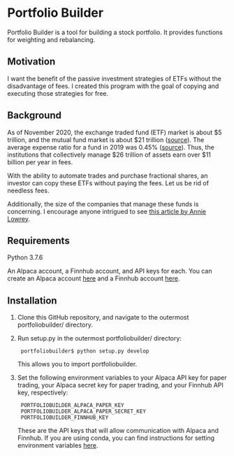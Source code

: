 # Portfolio Builder
Portfolio Builder is a tool for building a stock portfolio. It provides functions for weighting and rebalancing.

## Motivation
I want the benefit of the passive investment strategies of ETFs without the disadvantage of fees. I created this program with the goal of copying and executing those strategies for free.

## Background
As of November 2020, the exchange traded fund (ETF) market is about $5 trillion, and the mutual fund market is about $21 trillion ([source](https://www.cnbc.com/2020/11/17/us-etf-market-tops-5-trillion-in-assets-as-investors-stampede-into-stocks-on-vaccine-hopes.html)). The average expense ratio for a fund in 2019 was 0.45% ([source](https://newsroom.morningstar.com/newsroom/news-archive/press-release-details/2020/Morningstars-Annual-Fund-Fee-Study-Finds-Investors-Saved-Nearly-6-Billion-in-Fund-Fees-in-2019/default.aspx)). Thus, the institutions that collectively manage $26 trillion of assets earn over $11 billion per year in fees.

With the ability to automate trades and purchase fractional shares, an investor can copy these ETFs without paying the fees. Let us be rid of needless fees.

Additionally, the size of the companies that manage these funds is concerning. I encourage anyone intrigued to see [this article by Annie Lowrey](https://www.theatlantic.com/ideas/archive/2021/04/the-autopilot-economy/618497/). 

## Requirements
Python 3.7.6

An Alpaca account, a Finnhub account, and API keys for each. You can create an Alpaca account [here](https://alpaca.markets) and a Finnhub account [here](https://finnhub.io). 

## Installation
1. Clone this GitHub repository, and navigate to the outermost portfoliobuilder/ directory.

2. Run setup.py in the outermost portfoliobuilder/ directory:

        portfoliobuilder$ python setup.py develop

    This allows you to import portfoliobuilder.

3. Set the following environment variables to your Alpaca API key for paper trading, your Alpaca secret key for paper trading, and your Finnhub API key, respectively:

        PORTFOLIOBUILDER_ALPACA_PAPER_KEY
        PORTFOLIOBUILDER_ALPACA_PAPER_SECRET_KEY
        PORTFOLIOBUILDER_FINNHUB_KEY

    These are the API keys that will allow communication with Alpaca and Finnhub. If you are using conda, you can find instructions for setting environment variables [here](https://docs.conda.io/projects/conda/en/latest/user-guide/tasks/manage-environments.html#saving-environment-variables).
